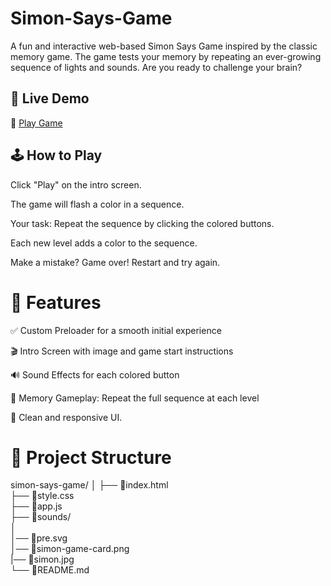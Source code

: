#  Simon-Says-Game

A fun and interactive web-based Simon Says Game inspired by the classic memory game. The game tests your memory by repeating an ever-growing sequence of lights and sounds. Are you ready to challenge your brain?


## 🌟 Live Demo
🔗 [Play Game](https://tranquil-genie-3647aa.netlify.app/)

## 🕹️ How to Play
Click "Play" on the intro screen.

The game will flash a color in a sequence.

Your task: Repeat the sequence by clicking the colored buttons.

Each new level adds a color to the sequence.

Make a mistake? Game over! Restart and try again.

# 🚀 Features

✅ Custom Preloader for a smooth initial experience

🎬 Intro Screen with image and game start instructions

🔊 Sound Effects for each colored button

🧠 Memory Gameplay: Repeat the full sequence at each level

🌈 Clean and responsive UI.


# 📁 Project Structure

simon-says-game/
│
├── 📄index.html              
├── 📄style.css                
├── 📄app.js                   
├── 📁sounds/                 
│        
│── 📄pre.svg              
│── 📄simon-game-card.png  
|── 📄simon.jpg             
└── 📄README.md              

